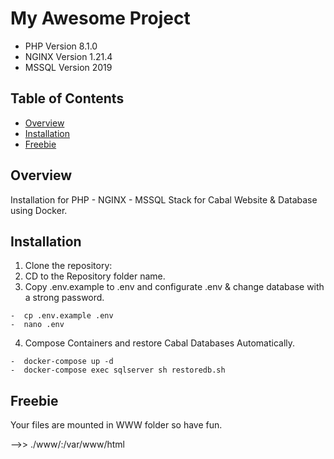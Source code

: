 # My Awesome Project

-  PHP Version 8.1.0
-  NGINX Version 1.21.4
-  MSSQL Version 2019

## Table of Contents

- [Overview](#overview)
- [Installation](#installation)
- [Freebie](#Freebie)

## Overview

Installation for PHP  -  NGINX  - MSSQL Stack for Cabal Website & Database using Docker.

## Installation
1. Clone the repository:
2. CD to the Repository folder name.
3. Copy .env.example to .env and configurate .env & change database with a strong password.
``````
-  cp .env.example .env
-  nano .env
``````

4. Compose Containers and restore Cabal Databases Automatically.
``````
-  docker-compose up -d
-  docker-compose exec sqlserver sh restoredb.sh
``````
## Freebie
Your files are mounted in WWW folder so have fun.

-->> ./www/:/var/www/html


